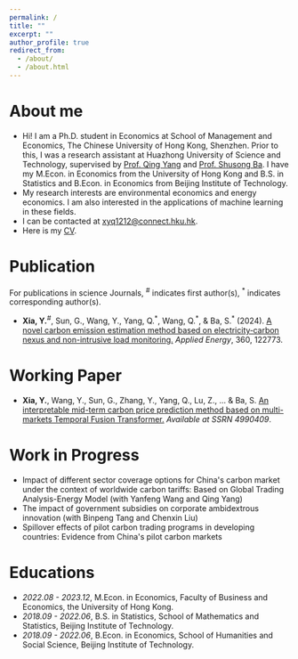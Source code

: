 ```yaml
---
permalink: /
title: ""
excerpt: ""
author_profile: true
redirect_from: 
  - /about/
  - /about.html
---
```


<span class='anchor' id='about-me'></span>
# About me
- Hi! I am a Ph.D. student in Economics at School of Management and Economics, The Chinese University of Hong Kong, Shenzhen. Prior to this, I was a research assistant at Huazhong University of Science and Technology, supervised by [Prof. Qing Yang](https://scholar.google.com/citations?user=dRMbTCMAAAAJ&hl=en) and [Prof. Shusong Ba](https://www.hkubs.hku.hk/people/shusong-ba/). I have my M.Econ. in Economics from the University of Hong Kong and B.S. in Statistics and B.Econ. in Economics from Beijing Institute of Technology.
- My research interests are environmental economics and energy economics. I am also interested in the applications of machine learning in these fields.
- I can be contacted at [xyq1212@connect.hku.hk](xyq1212@connect.hku.hk).
- Here is my [CV](./CV.pdf).

# Publication
For publications in science Journals, <sup>#</sup> indicates first author(s), <sup>*</sup> indicates corresponding author(s). 
- **Xia, Y.**<sup>#</sup>, Sun, G., Wang, Y., Yang, Q.<sup>&#42;</sup>, Wang, Q.<sup>&#42;</sup>, & Ba, S.<sup>&#42;</sup> (2024). [A novel carbon emission estimation method based on electricity‑carbon nexus and non-intrusive load monitoring.](https://doi.org/10.1016/j.apenergy.2024.122773) *Applied Energy*, 360, 122773.

# Working Paper
- **Xia, Y.**, Wang, Y., Sun, G., Zhang, Y., Yang, Q., Lu, Z., ... & Ba, S. [An interpretable mid-term carbon price prediction method based on multi-markets Temporal Fusion Transformer.](https://papers.ssrn.com/sol3/papers.cfm?abstract_id=4990409) *Available at SSRN 4990409*.

# Work in Progress
- Impact of different sector coverage options for China's carbon market under the context of worldwide carbon tariffs: Based on Global Trading Analysis-Energy Model (with Yanfeng Wang and Qing Yang)
- The impact of government subsidies on corporate ambidextrous innovation (with Binpeng Tang and Chenxin Liu)
- Spillover effects of pilot carbon trading programs in developing countries: Evidence from China's pilot carbon markets

# Educations
- *2022.08 - 2023.12*, M.Econ. in Economics, Faculty of Business and Economics, the University of Hong Kong.
- *2018.09 - 2022.06*, B.S. in Statistics, School of Mathematics and Statistics, Beijing Institute of Technology.
- *2018.09 - 2022.06*, B.Econ. in Economics, School of Humanities and Social Science, Beijing Institute of Technology. 
